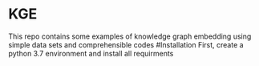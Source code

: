# KGE
This repo contains some examples of knowledge graph embedding using simple data sets and comprehensible codes
#Installation
First, create a python 3.7 environment and install all requirments
